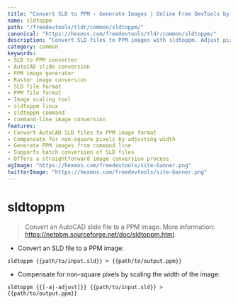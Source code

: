 ```yaml
---
title: "Convert SLD to PPM - Generate Images | Online Free DevTools by Hexmos"
name: sldtoppm
path: "/freedevtools/tldr/common/sldtoppm/"
canonical: "https://hexmos.com/freedevtools/tldr/common/sldtoppm/"
description: "Convert SLD files to PPM images with sldtoppm. Adjust pixel scaling for optimal image conversion and visualization. Free online tool, no registration required."
category: common
keywords:
- SLD to PPM converter
- AutoCAD slide conversion
- PPM image generator
- Raster image conversion
- SLD file format
- PPM file format
- Image scaling tool
- sldtoppm linux
- sldtoppm command
- command-line image conversion
features:
- Convert AutoCAD SLD files to PPM image format
- Compensate for non-square pixels by adjusting width
- Generate PPM images from command line
- Supports batch conversion of SLD files
- Offers a straightforward image conversion process
ogImage: "https://hexmos.com/freedevtools/site-banner.png"
twitterImage: "https://hexmos.com/freedevtools/site-banner.png"
---
```


# sldtoppm

> Convert an AutoCAD slide file to a PPM image.
> More information: <https://netpbm.sourceforge.net/doc/sldtoppm.html>.

- Convert an SLD file to a PPM image:

`sldtoppm {{path/to/input.sld}} > {{path/to/output.ppm}}`

- Compensate for non-square pixels by scaling the width of the image:

`sldtoppm {{[-a|-adjust]}} {{path/to/input.sld}} > {{path/to/output.ppm}}`

